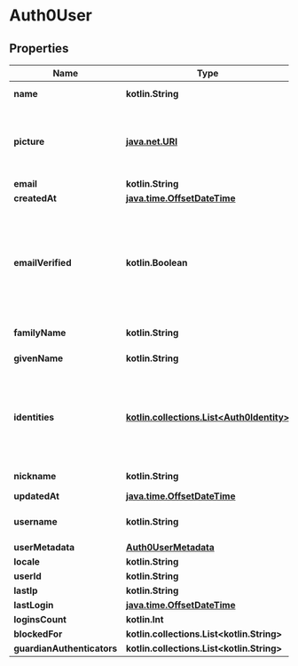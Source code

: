 
# Auth0User

## Properties
Name | Type | Description | Notes
------------ | ------------- | ------------- | -------------
**name** | **kotlin.String** |  User&#39;s full name. |  [optional]
**picture** | [**java.net.URI**](java.net.URI) | mapped from picture.URL pointing to the user&#39;s profile picture.  |  [optional]
**email** | **kotlin.String** |  |  [optional]
**createdAt** | [**java.time.OffsetDateTime**](java.time.OffsetDateTime) |  |  [optional]
**emailVerified** | **kotlin.Boolean** | Indicates whether the user has verified their email address. Mapped from email_verified -&gt; emailVerified. |  [optional]
**familyName** | **kotlin.String** | User&#39;s family name. |  [optional]
**givenName** | **kotlin.String** | User&#39;s given name.  |  [optional]
**identities** | [**kotlin.collections.List&lt;Auth0Identity&gt;**](Auth0Identity.md) | Contains info retrieved from the identity provider with which the user originally authenticates. |  [optional]
**nickname** | **kotlin.String** | User&#39;s nickname.  |  [optional]
**updatedAt** | [**java.time.OffsetDateTime**](java.time.OffsetDateTime) |  |  [optional]
**username** | **kotlin.String** |  (unique) User&#39;s username.   |  [optional]
**userMetadata** | [**Auth0UserMetadata**](Auth0UserMetadata.md) |  |  [optional]
**locale** | **kotlin.String** |  |  [optional]
**userId** | **kotlin.String** |  |  [optional]
**lastIp** | **kotlin.String** |  |  [optional]
**lastLogin** | [**java.time.OffsetDateTime**](java.time.OffsetDateTime) |  |  [optional]
**loginsCount** | **kotlin.Int** |  |  [optional]
**blockedFor** | **kotlin.collections.List&lt;kotlin.String&gt;** |  |  [optional]
**guardianAuthenticators** | **kotlin.collections.List&lt;kotlin.String&gt;** |  |  [optional]



